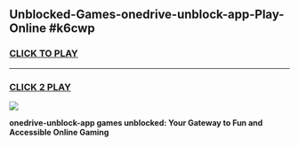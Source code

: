 
## Unblocked-Games-onedrive-unblock-app-Play-Online #k6cwp
<h3>
<a href="https://news.freeplayer.one?title=onedrive-unblock-app&ref=3">CLICK TO PLAY</a></h3>
<hr>

<h3>
<a href="https://news.freeplayer.one?title=onedrive-unblock-app&ref=3">CLICK 2 PLAY</a>
  
</h3>

<a href="https://news.freeplayer.one?title=onedrive-unblock-app&ref=3"><img src="https://clearcache.store/games.png"></a>


**onedrive-unblock-app games unblocked: Your Gateway to Fun and Accessible Online Gaming**
